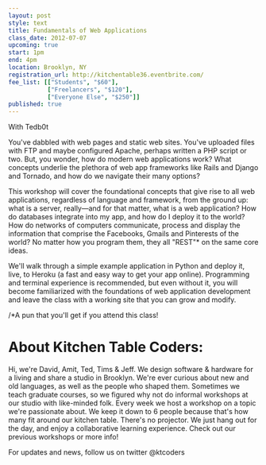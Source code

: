 ```yaml
---
layout: post
style: text
title: Fundamentals of Web Applications
class_date: 2012-07-07
upcoming: true
start: 1pm
end: 4pm
location: Brooklyn, NY
registration_url: http://kitchentable36.eventbrite.com/
fee_list: [["Students", "$60"],
           ["Freelancers", "$120"],
           ["Everyone Else", "$250"]]
published: true
---
```

With Tedb0t
 
You've dabbled with web pages and static web sites.  You've uploaded files with FTP and maybe configured Apache, perhaps written a PHP script or two.  But, you wonder, how do modern web applications work?  What concepts underlie the plethora of web app frameworks like Rails and Django and Tornado, and how do we navigate their many options?

This workshop will cover the foundational concepts that give rise to all web applications, regardless of language and framework, from the ground up: what is a server, really—and for that matter, what is a web application?  How do databases integrate into my app, and how do I deploy it to the world?  How do networks of computers communicate, process and display the information that comprise the Facebooks, Gmails and Pinterests of the world?  No matter how you program them, they all "REST"* on the same core ideas.

We'll walk through a simple example application in Python and deploy it, live, to Heroku (a fast and easy way to get your app online).  Programming and terminal experience is recommended, but even without it, you will become familiarized with the foundations of web application development and leave the class with a working site that you can grow and modify.
 
/*A pun that you'll get if you attend this class!
 
# About Kitchen Table Coders: 
 
Hi, we're David, Amit, Ted, Tims & Jeff. We design software & hardware for a living and share a studio in Brooklyn. We're ever curious about new and old languages, as well as the people who shaped them. Sometimes we teach graduate courses, so we figured why not do informal workshops at our studio with like-minded folk.
Every week we host a workshop on a topic we're passionate about. We keep it down to 6 people because that's how many fit around our kitchen table. There's no projector. We just hang out for the day, and enjoy a collaborative learning experience.
Check out our previous workshops or more info!
 
 
For updates and news, follow us on twitter @ktcoders
